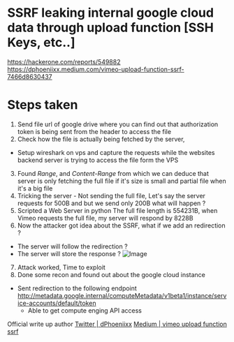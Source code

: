 # SSRF leaking internal google cloud data through upload function [SSH Keys, etc..]

https://hackerone.com/reports/549882  
https://dphoeniixx.medium.com/vimeo-upload-function-ssrf-7466d8630437


# Steps taken 
1. Send file url of google drive where you can find out that authorization token is being sent from the header to access the file
2. Check how the file is actually being fetched by the server, 
  - Setup wireshark on vps and capture the requests while the websites backend server is trying to access the file form the VPS 
3. Found *Range*, and *Content-Range* from which we can deduce that server is only fetching the full file if it's size is small and partial file when it's a big file
4. Tricking the server - Not sending the full file, Let's say the server requests for 500B and but we send only 200B what will happen ? 
5. Scripted a Web Server in python The full file length is 554231B, when Vimeo requests the full file, my server will respond by 8228B
6. Now the attacker got idea about the SSRF, what if we add an redirection ? 
  - The server will follow the redirection ?
  - The server will store the response ? 
  ![Image](https://miro.medium.com/v2/resize:fit:720/format:webp/1*JEp41OYpAlxn_RF8f8h1Vg.png)
7. Attack worked, Time to exploit 
8. Done some recon and found out about the google cloud instance 
  - Sent redirection to the following endpoint http://metadata.google.internal/computeMetadata/v1beta1/instance/service-accounts/default/token
    - Able to get compute enging API access 
  

Official write up author [Twitter \| dPhoeniixx](https://x.com/dPhoeniixx)
[Medium \| vimeo upload function ssrf](https://dphoeniixx.medium.com/vimeo-upload-function-ssrf-7466d8630437)







